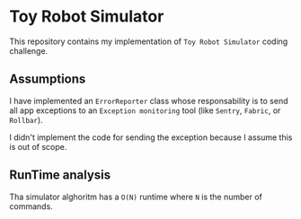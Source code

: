 # Toy Robot Simulator

This repository contains my implementation of `Toy Robot Simulator` coding challenge.

## Assumptions

I have implemented an `ErrorReporter` class whose responsability is to send all app exceptions to an `Exception monitoring` tool (like `Sentry`, `Fabric`, or `Rollbar`).

I didn't implement the code for sending the exception because I assume this is out of scope.

## RunTime analysis

Tha simulator alghoritm has a `O(N)` runtime where `N` is the number of commands.
